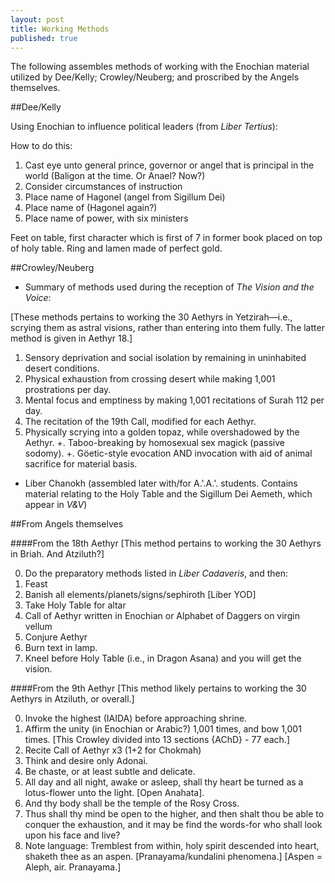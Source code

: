 ```yaml
---
layout: post
title: Working Methods
published: true
---
```


The following assembles methods of working with the Enochian material utilized by Dee/Kelly; Crowley/Neuberg; and proscribed by the Angels themselves.

##Dee/Kelly

Using Enochian to influence political leaders (from *Liber Tertius*):

How to do this:
1. Cast eye unto general prince, governor or angel that is principal in the world (Baligon at the time. Or Anael? Now?)
2. Consider circumstances of instruction
3. Place name of Hagonel (angel from Sigillum Dei)
4. Place name of (Hagonel again?)
5. Place name of power, with six ministers

Feet on table, first character which is first of 7 in former book placed on top of holy table. Ring and lamen made of perfect gold.

##Crowley/Neuberg

- Summary of methods used during the reception of *The Vision and the Voice*:

[These methods pertains to working the 30 Aethyrs in Yetzirah—i.e., scrying them as astral visions, rather than entering into them fully. The latter method is given in Aethyr 18.]

1. Sensory deprivation and social isolation by remaining in uninhabited desert conditions.
2. Physical exhaustion from crossing desert while making 1,001 prostrations per day.
3. Mental focus and emptiness by making 1,001 recitations of Surah 112 per day.
4. The recitation of the 19th Call, modified for each Aethyr.
5. Physically scrying into a golden topaz, while overshadowed by the Aethyr.
+. Taboo-breaking by homosexual sex magick (passive sodomy).
+. Göetic-style evocation AND invocation with aid of animal sacrifice for material basis.

- Liber Chanokh (assembled later with/for A.'.A.'. students. Contains material relating to the Holy Table and the Sigillum Dei Aemeth, which appear in *V&V*)

##From Angels themselves

####From the 18th Aethyr [This method pertains to working the 30 Aethyrs in Briah. And Atziluth?]

0. Do the preparatory methods listed in *Liber Cadaveris*, and then:
1. Feast
2. Banish all elements/planets/signs/sephiroth [Liber YOD]
3. Take Holy Table for altar
4. Call of Aethyr written in Enochian or Alphabet of Daggers on virgin vellum
5. Conjure Aethyr
6. Burn text in lamp.
7. Kneel before Holy Table (i.e., in Dragon Asana) and you will get the vision. 

####From the 9th Aethyr [This method likely pertains to working the 30 Aethyrs in Atziluth, or overall.]

0. Invoke the highest (IAIDA) before approaching shrine.
1. Affirm the unity (in Enochian or Arabic?) 1,001 times, and bow 1,001 times. [This Crowley divided into 13 sections {AChD} - 77 each.]
2. Recite Call of Aethyr x3 (1+2 for Chokmah)
3. Think and desire only Adonai.
4. Be chaste, or at least subtle and delicate.
5. All day and all night, awake or asleep, shall thy heart be turned as a lotus-flower unto the light. [Open Anahata].
6. And thy body shall be the temple of the Rosy Cross. 
7. Thus shall thy mind be open to the higher, and then shalt thou be able to conquer the exhaustion, and it may be find the words-for who shall look upon his face and live?
8. Note language: Tremblest from within, holy spirit descended into heart, shaketh thee as an aspen. [Pranayama/kundalini phenomena.] [Aspen = Aleph, air. Pranayama.]
